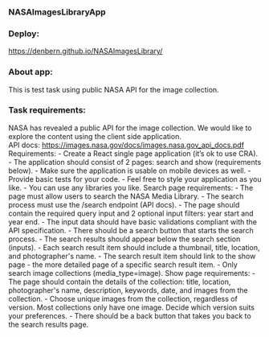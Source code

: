 ### NASAImagesLibraryApp

### Deploy:
<a href=" https://denbern.github.io/NASAImagesLibrary/"> https://denbern.github.io/NASAImagesLibrary/</a>

### About app:
<p>This is test task using public NASA API for the image collection.</p>

### Task requirements:   
<div align="start">
  NASA has revealed a public API for the image collection. We would like to explore the content using the client side application.<br>    
API docs: <a href="https://images.nasa.gov/docs/images.nasa.gov_api_docs.pdf" target="_blank">https://images.nasa.gov/docs/images.nasa.gov_api_docs.pdf</a>
Requirements:
- Create a React single page application (it’s ok to use CRA).
- The application should consist of 2 pages: search and show (requirements below).
- Make sure the application is usable on mobile devices as well.
- Provide basic tests for your code.
- Feel free to style your application as you like.
- You can use any libraries you like.
Search page requirements:
- The page must allow users to search the NASA Media Library.
- The search process must use the /search endpoint (API docs).
- The page should contain the required query input and 2 optional input filters: year start
and year end.
- The input data should have basic validations compliant with the API specification.
- There should be a search button that starts the search process.
- The search results should appear below the search section (inputs).
- Each search result item should include a thumbnail, title, location, and photographer's
name.
- The search result item should link to the show page - the more detailed page of a
specific search result item.
- Only search image collections (media_type=image).
Show page requirements:
- The page should contain the details of the collection: title, location, photographer's
name, description, keywords, date, and images from the collection.
- Choose unique images from the collection, regardless of version. Most collections only
have one image. Decide which version suits your preferences.
- There should be a back button that takes you back to the search results page.
</div>
